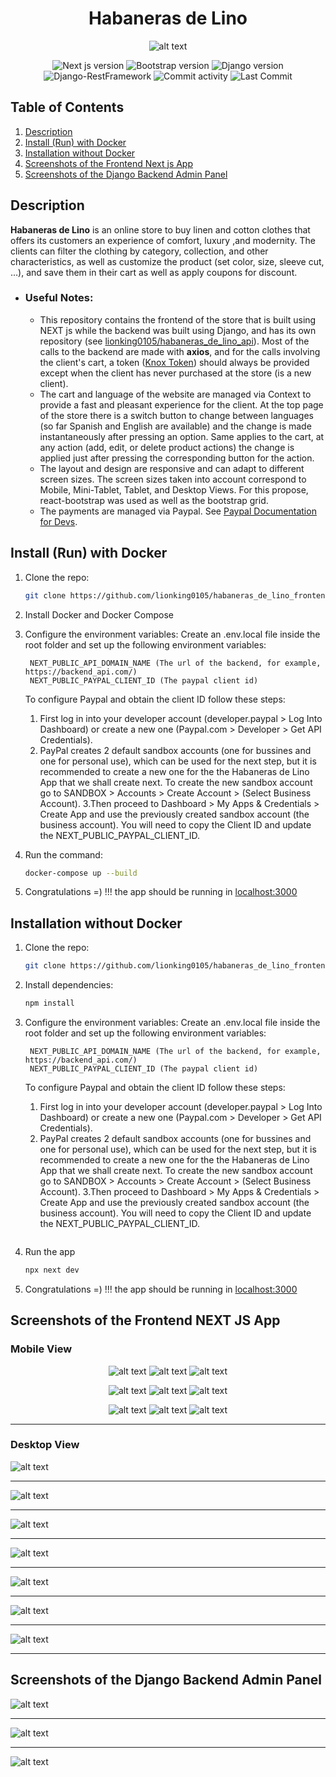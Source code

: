 <div align="center">

# Habaneras de Lino
 
 ![alt text](./public/logos/Habaneras_de_Lino_Logo.png)

 ![Next js version](https://img.shields.io/badge/NEXT_js-12.0.8-4c566a?logo=next.js&&longCache=truelogoColor=white&colorB=pink&style=flat-square&colorA=4c566a) ![Bootstrap version](https://img.shields.io/badge/Bootstrap-5.0.2-4c566a?logo=bootstrap&&longCache=true&logoColor=white&colorB=pink&style=flat-square&colorA=4c566a) ![Django version](https://img.shields.io/badge/Django-3.2.8-4c566a?logo=django&&longCache=truelogoColor=white&colorB=pink&style=flat-square&colorA=4c566a) ![Django-RestFramework](https://img.shields.io/badge/Django_Rest_Framework-3.12.4-red.svg?longCache=true&style=flat-square&logo=django&logoColor=white&colorA=4c566a&colorB=pink) ![Commit activity](https://img.shields.io/github/commit-activity/y/lionking0105/habaneras_de_lino_frontend/master?&&longCache=true&logoColor=white&colorB=green&style=flat-square&colorA=4c566a) ![Last Commit](https://img.shields.io/github/last-commit/lionking0105/habaneras_de_lino_frontend/master?&&longCache=true&logoColor=white&colorB=green&style=flat-square&colorA=4c566a) 


</div>

## Table of Contents

1. [Description](#introduction)
1. [Install (Run) with Docker](#docker)
1. [Installation without Docker](#installation)
1. [Screenshots of the Frontend Next js App](#screenshots_frontend)
1. [Screenshots of the Django Backend Admin Panel](#screenshots)

<a name="introduction"></a>
## Description
__Habaneras de Lino__ is an online store to buy linen and cotton clothes that offers its customers an experience of comfort, luxury ,and modernity. The clients can filter the clothing by category, collection, and other characteristics, as well as customize the product (set color, size, sleeve cut, ...), and save them in their cart as well as apply coupons for discount. 

- ### Useful Notes:
   - This repository contains the frontend of the store that is built using NEXT js while the backend was built using Django, and has its own repository (see [lionking0105/habaneras_de_lino_api](https://github.com/lionking0105/habaneras_de_lino_api)). Most of the calls to the backend are made with __axios__, and for the calls involving the client's cart, a token ([Knox Token](https://james1345.github.io/django-rest-knox/)) should always be provided except when the client has never purchased at the store (is a new client).
   - The cart and language of the website are managed via Context to provide a fast and pleasant experience for the client. At the top page of the store there is a switch button to change between languages (so far Spanish and English are available) and the change is made instantaneously after pressing an option. Same applies to the cart, at any action (add, edit, or delete product actions) the change is applied just after pressing the corresponding button for the action.
   - The layout and design are responsive and can adapt to different screen sizes. The screen sizes taken into account correspond to Mobile, Mini-Tablet, Tablet, and Desktop Views. For this propose, react-bootstrap was used as well as the bootstrap grid.
   - The payments are managed via Paypal. See [Paypal Documentation for Devs](https://developer.paypal.com/home).

<a name="docker"></a>
## Install (Run) with Docker

1. Clone the repo:

   ```bash
   git clone https://github.com/lionking0105/habaneras_de_lino_frontend.git
   ```

1. Install Docker and Docker Compose

1. Configure the environment variables: Create an .env.local file inside the root folder and set up the following environment variables:

   ```text
    NEXT_PUBLIC_API_DOMAIN_NAME (The url of the backend, for example, https://backend_api.com/)
    NEXT_PUBLIC_PAYPAL_CLIENT_ID (The paypal client id)
   ```
   To configure Paypal and obtain the client ID follow these steps:
   1. First log in into your developer account (developer.paypal > Log Into Dashboard) or create a new one (Paypal.com > Developer > Get API Credentials).
   1. PayPal creates 2 default sandbox accounts (one for bussines and one for personal use), which can be used for the next step, but it is recommended to create a new one for the the Habaneras de Lino App that we shall create next. To create the new sandbox account go to SANDBOX > Accounts > Create Account > (Select Business Account).
   3.Then proceed to Dashboard > My Apps & Credentials > Create App and use the previously created sandbox account (the business account). You will need to copy the Client ID and update the NEXT_PUBLIC_PAYPAL_CLIENT_ID.

1. Run the command:

   ```bash
   docker-compose up --build
   ```

1. Congratulations =) !!! the app should be running in [localhost:3000](http://localhost:3000)


<a name="installation"></a>

## Installation without Docker

1. Clone the repo:

   ```bash
   git clone https://github.com/lionking0105/habaneras_de_lino_frontend.git
   ```

1. Install dependencies:
   ```bash
   npm install
   ```

1. Configure the environment variables: Create an .env.local file inside the root folder and set up the following environment variables:

   ```text
    NEXT_PUBLIC_API_DOMAIN_NAME (The url of the backend, for example, https://backend_api.com/)
    NEXT_PUBLIC_PAYPAL_CLIENT_ID (The paypal client id)
   ```
   To configure Paypal and obtain the client ID follow these steps:
   1. First log in into your developer account (developer.paypal > Log Into Dashboard) or create a new one (Paypal.com > Developer > Get API Credentials).
   1. PayPal creates 2 default sandbox accounts (one for bussines and one for personal use), which can be used for the next step, but it is recommended to create a new one for the the Habaneras de Lino App that we shall create next. To create the new sandbox account go to SANDBOX > Accounts > Create Account > (Select Business Account).
   3.Then proceed to Dashboard > My Apps & Credentials > Create App and use the previously created sandbox account (the business account). You will need to copy the Client ID and update the NEXT_PUBLIC_PAYPAL_CLIENT_ID.
   ```

1. Run the app

   ```bash
   npx next dev
   ```

1. Congratulations =) !!! the app should be running in [localhost:3000](http://localhost:3000)



<a name="screenshots_frontend"></a>

## Screenshots of the Frontend NEXT JS App

### Mobile View

<div align="center">

![alt text](./screenshots/Product_Grid_Mobile_1.png) ![alt text](./screenshots/Product_Grid_Mobile_2.png) ![alt text](./screenshots/Product_Grid_Mobile_3.png)

</div>

<div align="center">

![alt text](./screenshots/Product_Detail_Mobile.png) ![alt text](./screenshots/Product_Detail_Mobile_2.png) ![alt text](./screenshots/Wholesalers_Discount_Mobile.png)

</div>

<div align="center">

![alt text](./screenshots/Shiiping_Mobile_1.png) ![alt text](./screenshots/Shiiping_Mobile_4.png) ![alt text](./screenshots/Shiiping_Mobile_3.png)

</div>

---
### Desktop View



![alt text](./screenshots/Luxury_Collection_3.png)

---

![alt text](./screenshots/Pants_1.png)

---

![alt text](./screenshots/Cancun_Collection_1.png)

---

![alt text](./screenshots/Product_Detail.png)

---

![alt text](./screenshots/Cart.png)

---


![alt text](./screenshots/Shipping_Info.png)

---

![alt text](./screenshots/Shipping_Info_2.png)

---


<a name="screenshots"></a>

## Screenshots of the Django Backend Admin Panel


![alt text](./screenshots/Habaneras_de_Lino_Api.png)

---

![alt text](./screenshots/Habaneras_de_Lino_Api_2.png)

---

![alt text](./screenshots/Habaneras_de_Lino_Api_3.png)
